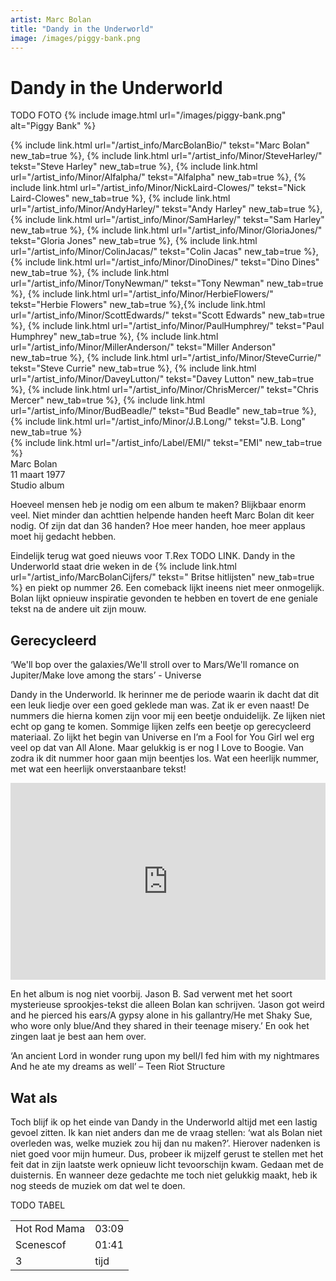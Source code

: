 ```yaml
---
artist: Marc Bolan
title: "Dandy in the Underworld"
image: /images/piggy-bank.png
---
```


# Dandy in the Underworld

TODO FOTO
{% include image.html url="/images/piggy-bank.png" alt="Piggy Bank" %}

<span class="bio-cd">
{% include link.html url="/artist_info/MarcBolanBio/" tekst="Marc Bolan" new_tab=true %}, {% include link.html url="/artist_info/Minor/SteveHarley/" tekst="Steve Harley" new_tab=true %}, {% include link.html url="/artist_info/Minor/Alfalpha/" tekst="Alfalpha" new_tab=true %}, {% include link.html url="/artist_info/Minor/NickLaird-Clowes/" tekst="Nick Laird-Clowes" new_tab=true %}, {% include link.html url="/artist_info/Minor/AndyHarley/" tekst="Andy Harley" new_tab=true %}, {% include link.html url="/artist_info/Minor/SamHarley/" tekst="Sam Harley" new_tab=true %}, {% include link.html url="/artist_info/Minor/GloriaJones/" tekst="Gloria Jones" new_tab=true %}, {% include link.html url="/artist_info/Minor/ColinJacas/" tekst="Colin Jacas" new_tab=true %}, {% include link.html url="/artist_info/Minor/DinoDines/" tekst="Dino Dines" new_tab=true %}, {% include link.html url="/artist_info/Minor/TonyNewman/" tekst="Tony Newman" new_tab=true %}, {% include link.html url="/artist_info/Minor/HerbieFlowers/" tekst="Herbie Flowers" new_tab=true %},{% include link.html url="/artist_info/Minor/ScottEdwards/" tekst="Scott Edwards" new_tab=true %}, {% include link.html url="/artist_info/Minor/PaulHumphrey/" tekst="Paul Humphrey" new_tab=true %}, {% include link.html url="/artist_info/Minor/MillerAnderson/" tekst="Miller Anderson" new_tab=true %}, {% include link.html url="/artist_info/Minor/SteveCurrie/" tekst="Steve Currie" new_tab=true %}, {% include link.html url="/artist_info/Minor/DaveyLutton/" tekst="Davey Lutton" new_tab=true %}, {% include link.html url="/artist_info/Minor/ChrisMercer/" tekst="Chris Mercer" new_tab=true %}, {% include link.html url="/artist_info/Minor/BudBeadle/" tekst="Bud Beadle" new_tab=true %}, {% include link.html url="/artist_info/Minor/J.B.Long/" tekst="J.B. Long" new_tab=true %}<br>
{% include link.html url="/artist_info/Label/EMI/" tekst="EMI" new_tab=true %}<br>
</span>
Marc Bolan<br>
11 maart 1977<br>Studio album

Hoeveel mensen heb je nodig om een album te maken? Blijkbaar enorm veel. Niet minder dan achttien helpende handen heeft Marc Bolan dit keer nodig. Of zijn dat dan 36 handen? Hoe meer handen, hoe meer applaus moet hij gedacht hebben. Eindelijk terug wat goed nieuws voor T.Rex TODO LINK. <span class="engels">Dandy in the Underworld</span> staat drie weken in de {% include link.html url="/artist_info/MarcBolanCijfers/" tekst=" Britse hitlijsten" new_tab=true %} en piekt op nummer 26. Een <span class="engels">comeback</span> lijkt ineens niet meer onmogelijk. Bolan lijkt opnieuw inspiratie gevonden te hebben en tovert de ene geniale tekst na de andere uit zijn mouw. 

## Gerecycleerd

<div class="uitgelicht">‘We'll bop over the galaxies/We'll stroll over to Mars/We'll romance on Jupiter/Make love among the stars’ - Universe</div>

<span class="engels">Dandy in the Underworld</span>. Ik herinner me de periode waarin ik dacht dat dit een leuk liedje over een goed geklede man was. Zat ik er even naast! De nummers die hierna komen zijn voor mij een beetje onduidelijk. Ze lijken niet echt op gang te komen. Sommige lijken zelfs een beetje op gerecycleerd materiaal. Zo lijkt het begin van <span class="engels">Universe</span> en <span class="engels">I’m a Fool for You Girl</span> wel erg veel op dat van <span class="engels">All Alone</span>. Maar gelukkig is er nog <span class="engels">I Love to Boogie</span>. Van zodra ik dit nummer hoor gaan mijn beentjes los. Wat een heerlijk nummer, met wat een heerlijk onverstaanbare tekst!

<iframe width="100%" height="315" src="https://www.youtube.com/embed/_rqllYBAJt8" frameborder="0" allowfullscreen></iframe>
En het album is nog niet voorbij. <span class="engels">Jason B. Sad</span> verwent met het soort mysterieuse sprookjes-tekst die alleen Bolan kan schrijven. ‘<span class="engels">Jason got weird and he pierced his ears/A gypsy alone in his gallantry/He met Shaky Sue, who wore only blue/And they shared in their teenage misery.</span>’ En ook het zingen laat je best aan hem over. 

<div class="uitgelicht">‘An ancient Lord in wonder rung upon my bell/I fed him with my nightmares And he ate my dreams as well’ – Teen Riot Structure</div>

## Wat als

Toch blijf ik op het einde van <span class="engels">Dandy in the Underworld</span> altijd  met een lastig gevoel zitten. Ik kan niet anders dan me de vraag stellen: ‘wat als Bolan niet overleden was, welke muziek zou hij dan nu maken?’. Hierover nadenken is niet goed voor mijn humeur. Dus, probeer ik mijzelf gerust te stellen met het feit dat in zijn laatste werk opnieuw licht tevoorschijn kwam. Gedaan met de duisternis. En wanneer deze gedachte me toch niet gelukkig maakt, heb ik nog steeds de muziek om dat wel te doen.

TODO TABEL
<table>
	<tr>
		<td>Hot Rod Mama</td>
		<td>03:09</td>
	</tr>
	<tr>
		<td>Scenescof</td>
		<td>01:41</td>
	</tr>
	<tr>
		<td>3</td>
		<td>tijd</td>
	</tr>
</table>

<div class="witregel"> </div>
